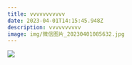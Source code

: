 ```yaml
---
title: vvvvvvvvvvv
date: 2023-04-01T14:15:45.948Z
description: vvvvvvvvvv
image: img/微信图片_20230401085632.jpg
---
```

![](img/der_top-5-renewable-energy-sources_header.webp)